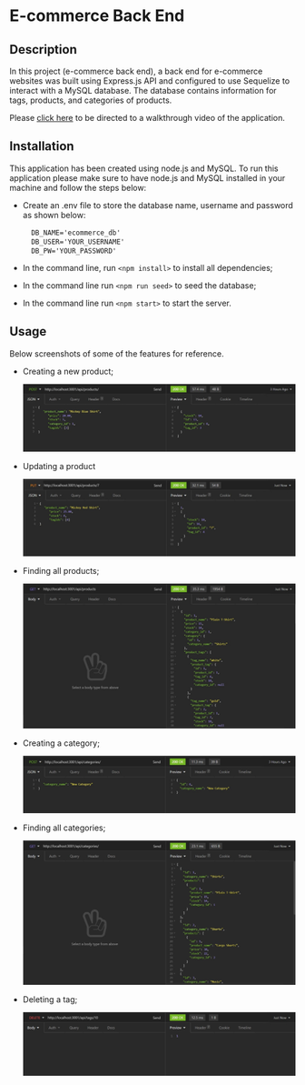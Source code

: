 # E-commerce Back End

## Description

In this project (e-commerce back end), a back end for e-commerce websites was built using Express.js API and configured to use Sequelize to interact with a MySQL database. The database contains information for tags, products, and categories of products.

Please [click here](https://www.youtube.com/watch?v=-JSpyEDTOcc) to be directed to a walkthrough video of the application.

## Installation

This application has been created using node.js and MySQL. To run this application please make sure to have node.js and MySQL installed in your machine and follow the steps below:

- Create an .env file to store the database name, username and password as shown below:

        DB_NAME='ecommerce_db'
        DB_USER='YOUR_USERNAME'
        DB_PW='YOUR_PASSWORD'

- In the command line, run `<npm install>` to install all dependencies;

- In the command line run `<npm run seed>` to seed the database;

- In the command line run `<npm start>` to start the server.

## Usage

Below screenshots of some of the features for reference.

- Creating a new product;

  ![Creating new product](public/assets/images/screenshots/01-create-product.jpg)

- Updating a product

  ![Updating a product](public/assets/images/screenshots/06-update-product.jpg)

- Finding all products;

  ![Finding all products](public/assets/images/screenshots/02-all-products.jpg)

- Creating a category;

  ![Creating a category](public/assets/images/screenshots/03-create-category.jpg)

- Finding all categories;

  ![Finding all categories](public/assets/images/screenshots/04-all-categories.jpg)

- Deleting a tag;

  ![Deleting a tag](public/assets/images/screenshots/05-delete-tag.jpg)
